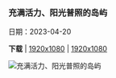 ### 充满活力、阳光普照的岛屿

日期：2023-04-20

**下载**  |  [1920x1080](https://cn.bing.com/th?id=OHR.ProcidaItaly_ZH-CN7712975930_1920x1080.jpg)  |  [1920x1080](https://cn.bing.com/th?id=OHR.ProcidaItaly_ZH-CN7712975930_UHD.jpg)

![充满活力、阳光普照的岛屿](https://cn.bing.com/th?id=OHR.ProcidaItaly_ZH-CN7712975930_1920x1080.jpg "普罗奇达岛，意大利 (© Sean Pavone/Shutterstock)")

